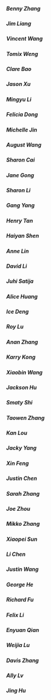 ##### Benny Zhang
##### Jim Liang
##### Vincent Wang
##### Tomix Weng
##### Clare Bao
##### Jason Xu
##### Mingyu Li
##### Felicia Dong
##### Michelle Jin
##### August Wang
##### Sharon Cai
##### Jane Gong
##### Sharon Li
##### Gang Yang
##### Henry Tan
##### Haiyan Shen
##### Anne Lin
##### David Li
##### Juhi Satija
##### Alice Huang
##### Ice Deng
##### Roy Lu
##### Anan Zhang
##### Karry Kong
##### Xiaobin Wang
##### Jackson Hu
##### Smaty Shi
##### Taowen Zhang
##### Kan Lou
##### Jacky Yang
##### Xin Feng
##### Justin Chen
##### Sarah Zhang
##### Joe Zhou
##### Mikko Zhang
##### Xiaopei Sun
##### Li Chen
##### Justin Wang
##### George He
##### Richard Fu
##### Felix Li
##### Enyuan Qian
##### Weijia Lu
##### Davis Zhang
##### Ally Lv
##### Jing Hu
